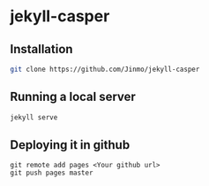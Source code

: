 # jekyll-casper

## Installation

```sh
git clone https://github.com/Jinmo/jekyll-casper
```

## Running a local server

```sh
jekyll serve
```

## Deploying it in github

```
git remote add pages <Your github url>
git push pages master
```
